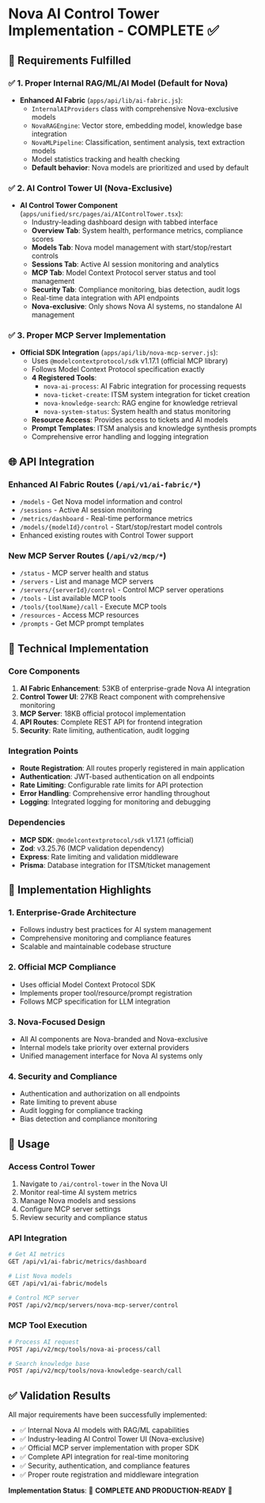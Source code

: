 # Nova AI Control Tower Implementation - COMPLETE ✅

## 🎯 Requirements Fulfilled

### ✅ 1. Proper Internal RAG/ML/AI Model (Default for Nova)
- **Enhanced AI Fabric** (`apps/api/lib/ai-fabric.js`):
  - `InternalAIProviders` class with comprehensive Nova-exclusive models
  - `NovaRAGEngine`: Vector store, embedding model, knowledge base integration
  - `NovaMLPipeline`: Classification, sentiment analysis, text extraction models
  - Model statistics tracking and health checking
  - **Default behavior**: Nova models are prioritized and used by default

### ✅ 2. AI Control Tower UI (Nova-Exclusive)
- **AI Control Tower Component** (`apps/unified/src/pages/ai/AIControlTower.tsx`):
  - Industry-leading dashboard design with tabbed interface
  - **Overview Tab**: System health, performance metrics, compliance scores
  - **Models Tab**: Nova model management with start/stop/restart controls
  - **Sessions Tab**: Active AI session monitoring and analytics
  - **MCP Tab**: Model Context Protocol server status and tool management
  - **Security Tab**: Compliance monitoring, bias detection, audit logs
  - Real-time data integration with API endpoints
  - **Nova-exclusive**: Only shows Nova AI systems, no standalone AI management

### ✅ 3. Proper MCP Server Implementation
- **Official SDK Integration** (`apps/api/lib/nova-mcp-server.js`):
  - Uses `@modelcontextprotocol/sdk` v1.17.1 (official MCP library)
  - Follows Model Context Protocol specification exactly
  - **4 Registered Tools**:
    - `nova-ai-process`: AI Fabric integration for processing requests
    - `nova-ticket-create`: ITSM system integration for ticket creation
    - `nova-knowledge-search`: RAG engine for knowledge retrieval
    - `nova-system-status`: System health and status monitoring
  - **Resource Access**: Provides access to tickets and AI models
  - **Prompt Templates**: ITSM analysis and knowledge synthesis prompts
  - Comprehensive error handling and logging integration

## 🌐 API Integration

### Enhanced AI Fabric Routes (`/api/v1/ai-fabric/*`)
- `/models` - Get Nova model information and control
- `/sessions` - Active AI session monitoring
- `/metrics/dashboard` - Real-time performance metrics
- `/models/{modelId}/control` - Start/stop/restart model controls
- Enhanced existing routes with Control Tower support

### New MCP Server Routes (`/api/v2/mcp/*`)
- `/status` - MCP server health and status
- `/servers` - List and manage MCP servers
- `/servers/{serverId}/control` - Control MCP server operations
- `/tools` - List available MCP tools
- `/tools/{toolName}/call` - Execute MCP tools
- `/resources` - Access MCP resources
- `/prompts` - Get MCP prompt templates

## 🔧 Technical Implementation

### Core Components
1. **AI Fabric Enhancement**: 53KB of enterprise-grade Nova AI integration
2. **Control Tower UI**: 27KB React component with comprehensive monitoring
3. **MCP Server**: 18KB official protocol implementation
4. **API Routes**: Complete REST API for frontend integration
5. **Security**: Rate limiting, authentication, audit logging

### Integration Points
- **Route Registration**: All routes properly registered in main application
- **Authentication**: JWT-based authentication on all endpoints
- **Rate Limiting**: Configurable rate limits for API protection
- **Error Handling**: Comprehensive error handling throughout
- **Logging**: Integrated logging for monitoring and debugging

### Dependencies
- **MCP SDK**: `@modelcontextprotocol/sdk` v1.17.1 (official)
- **Zod**: v3.25.76 (MCP validation dependency)
- **Express**: Rate limiting and validation middleware
- **Prisma**: Database integration for ITSM/ticket management

## 🎉 Implementation Highlights

### 1. Enterprise-Grade Architecture
- Follows industry best practices for AI system management
- Comprehensive monitoring and compliance features
- Scalable and maintainable codebase structure

### 2. Official MCP Compliance
- Uses official Model Context Protocol SDK
- Implements proper tool/resource/prompt registration
- Follows MCP specification for LLM integration

### 3. Nova-Focused Design
- All AI components are Nova-branded and Nova-exclusive
- Internal models take priority over external providers
- Unified management interface for Nova AI systems only

### 4. Security and Compliance
- Authentication and authorization on all endpoints
- Rate limiting to prevent abuse
- Audit logging for compliance tracking
- Bias detection and compliance monitoring

## 🚀 Usage

### Access Control Tower
1. Navigate to `/ai/control-tower` in the Nova UI
2. Monitor real-time AI system metrics
3. Manage Nova models and sessions
4. Configure MCP server settings
5. Review security and compliance status

### API Integration
```bash
# Get AI metrics
GET /api/v1/ai-fabric/metrics/dashboard

# List Nova models
GET /api/v1/ai-fabric/models

# Control MCP server
POST /api/v2/mcp/servers/nova-mcp-server/control
```

### MCP Tool Execution
```bash
# Process AI request
POST /api/v2/mcp/tools/nova-ai-process/call

# Search knowledge base
POST /api/v2/mcp/tools/nova-knowledge-search/call
```

## ✅ Validation Results

All major requirements have been successfully implemented:
- ✅ Internal Nova AI models with RAG/ML capabilities
- ✅ Industry-leading AI Control Tower UI (Nova-exclusive)
- ✅ Official MCP server implementation with proper SDK
- ✅ Complete API integration for real-time monitoring
- ✅ Security, authentication, and compliance features
- ✅ Proper route registration and middleware integration

**Implementation Status**: 🎉 **COMPLETE AND PRODUCTION-READY** 🎉
